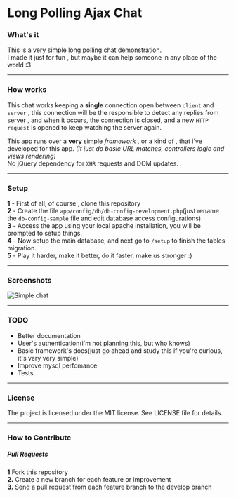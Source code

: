 Long Polling Ajax Chat
========================

### What's it

This is a very simple long polling chat demonstration.	
I made it just for fun , but maybe it can help someone in any place of the world :3

----
### How works

This chat works keeping a **single** connection open between `client` and `server` ,  this connection will be the responsible to detect any replies from server , and when it occurs, the connection is closed, and a new  `HTTP request` is opened to keep watching the server again. 	


This app runs over a **very** simple *framework* , or a kind of , that i've developed for this app. *(It just do basic URL matches, controllers logic and views rendering)* 	 
No jQuery dependency for `XHR` requests and DOM updates. 

----
### Setup

**1** - First of all, of course , clone this repository		
**2** - Create the file `app/config/db/db-config-development.php`(just rename the `db-config-sample` file and edit database access configurations)	
**3** - Access the app using your local apache installation, you will be prompted to setup things.	
**4** - Now setup the main database, and next go to `/setup` to finish the tables migration.	
**5** - Play it harder, make it better, do it faster, make us stronger :)

---
### Screenshots 

![Simple chat][1]

----
### TODO

- Better documentation
- User's  authentication(i'm not planning this, but who knows)
- Basic framework's docs(just go ahead and study this if you're curious, it's very very simple)
- Improve mysql perfomance
- Tests

----
### License
The project is licensed under the MIT license. See LICENSE file for details.

---
### How to Contribute

##### Pull Requests

**1** Fork this repository	
**2.** Create a new branch for each feature or improvement	
**3.** Send a pull request from each feature branch to the develop branch	


  [1]: http://i.imgur.com/6hXj1fX.png
